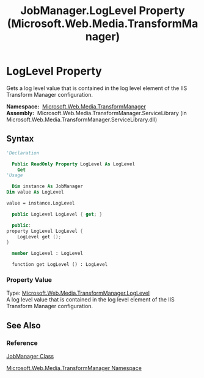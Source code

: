 ﻿---
title: JobManager.LogLevel Property (Microsoft.Web.Media.TransformManager)
TOCTitle: LogLevel Property
ms:assetid: P:Microsoft.Web.Media.TransformManager.JobManager.LogLevel
ms:mtpsurl: https://msdn.microsoft.com/en-us/library/microsoft.web.media.transformmanager.jobmanager.loglevel(v=VS.90)
ms:contentKeyID: 35521166
ms.date: 06/14/2012
mtps_version: v=VS.90
f1_keywords:
- Microsoft.Web.Media.TransformManager.JobManager.get_LogLevel
- Microsoft.Web.Media.TransformManager.JobManager.LogLevel
dev_langs:
- csharp
- jscript
- vb
- FSharp
- cpp
api_location:
- Microsoft.Web.Media.TransformManager.ServiceLibrary.dll
api_name:
- Microsoft.Web.Media.TransformManager.JobManager.get_LogLevel
- Microsoft.Web.Media.TransformManager.JobManager.LogLevel
api_type:
- Managed
topic_type:
- apiref
- kbSyntax
product_family_name: VS
ROBOTS: INDEX,FOLLOW
---

# LogLevel Property

Gets a log level value that is contained in the log level element of the IIS Transform Manager configuration.

**Namespace:**  [Microsoft.Web.Media.TransformManager](microsoft-web-media-transformmanager-namespace.md)  
**Assembly:**  Microsoft.Web.Media.TransformManager.ServiceLibrary (in Microsoft.Web.Media.TransformManager.ServiceLibrary.dll)

## Syntax

```vb
'Declaration

  Public ReadOnly Property LogLevel As LogLevel
    Get
'Usage

  Dim instance As JobManager
Dim value As LogLevel

value = instance.LogLevel
```

```csharp
  public LogLevel LogLevel { get; }
```

```cpp
  public:
property LogLevel LogLevel {
    LogLevel get ();
}
```

``` fsharp
  member LogLevel : LogLevel
```

```jscript
  function get LogLevel () : LogLevel
```

### Property Value

Type: [Microsoft.Web.Media.TransformManager.LogLevel](loglevel-enumeration-microsoft-web-media-transformmanager.md)  
A log level value that is contained in the log level element of the IIS Transform Manager configuration.  

## See Also

### Reference

[JobManager Class](jobmanager-class-microsoft-web-media-transformmanager.md)

[Microsoft.Web.Media.TransformManager Namespace](microsoft-web-media-transformmanager-namespace.md)

